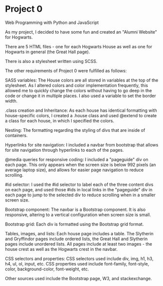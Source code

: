 # Project 0

Web Programming with Python and JavaScript

As my project, I decided to have some fun and created an "Alumni Website" for Hogwarts.

There are 5 HTML files - one for each Hogwarts House as well as one for Hogwarts in general (the Great Hall page).

There is also a stylesheet written using SCSS.

The other requirements of Project 0 were fulfilled as follows:


SASS variables:
  The House colors are all stored in variables at the top of the stylesheet. As I altered colors and color implementation frequently, this allowed me to quickly change the colors without having to go deep in the code or change it in multiple places. I also used a variable to set the border width.

.class creation and Inheritance:
  As each house has identical formatting with house-specific colors, I created a .house class and used @extend to create a class for each house, in which I specified the colors.

Nesting:
  The formatting regarding the styling of divs  that are inside of containers.

Hyperlinks for site navigation:
  I included a navbar from bootstrap that allows for site navigation through hyperlinks to each of the pages.

@media queries for responsive coding:
  I included a "pageguide" div on each page. This only appears when the screen size is below 992 pixels (an average laptop size), and allows for easier page navigation to reduce scrolling.

#id selector:
  I used the #id selector to label each of the three content divs on each page, and used those #ids in local links in the "pageguide" div in each page to jump to the selected div to reduce scrolling when in a smaller screen size.

Bootstrap component:
  The navbar is a Bootstrap component. It is also responsive, altering to a vertical configuration when screen size is small.

Bootstrap grid:
  Each div is formatted using the Bootstrap grid format.

Tables, images, and lists:
  Each house page includes a table. The Slytherin and Gryffindor pages include ordered lists, the Great Hall and Slytherin pages include unordered lists. All pages include at least two images - the house crest as well as the Hogwarts crest in the navbar.

CSS selectors and properties:
  CSS selectors used include div, img, h1, h3, h4, ul, ol, input, etc.
  CSS properties used include font-family, font-style, color, background-color, font-weight, etc.



Other sources used include the Bootstrap page, W3, and stackexchange.

